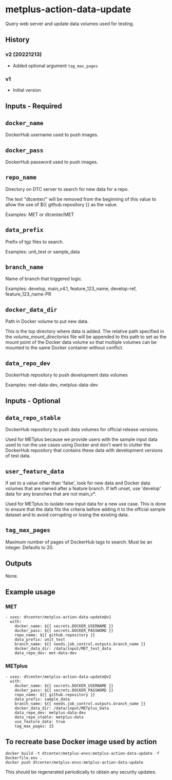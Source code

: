 # metplus-action-data-update

Query web server and update data volumes used for testing.

## History

### v2 (20221213)

* Added optional argument `tag_max_pages`

### v1

* Initial version

## Inputs - Required

## `docker_name`

DockerHub username used to push images.

## `docker_pass`

DockerHub password used to push images.

## `repo_name`

Directory on DTC server to search for new data for a repo.

The text "dtcenter/" will be removed from the beginning of this value
to allow the use of ${{ github.repository }} as the value.

Examples: MET or dtcenter/MET

## `data_prefix`

Prefix of tgz files to search.

Examples: unit_test or sample_data

## `branch_name`

Name of branch that triggered logic.

Examples: develop, main_v4.1, feature_123_name, develop-ref,
feature_123_name-PR

## `docker_data_dir`

Path in Docker volume to put new data.

This is the top directory where data is added. The relative path specified
in the *volume_mount_directories* file will be appended to this path to set
as the mount point of the Docker data volume so that multiple volumes can
be mounted to the same Docker container without conflict.

## `data_repo_dev`

DockerHub repository to push development data volumes

Examples: met-data-dev, metplus-data-dev

## Inputs - Optional

## `data_repo_stable`

DockerHub repository to push data volumes for official release versions.

Used for METplus because we provide users with the sample input
data used to run the use cases using Docker and don't want to clutter the
DockerHub repository that contains these data with development versions of
test data.

## `user_feature_data`

If set to a value other than 'false', look for new data and Docker data volumes
that are named after a feature branch. If left unset, use 'develop' data for
any branches that are not main_v*.

Used for METplus to isolate new input data for a new use case.
This is done to ensure that the data fits the criteria before adding it to
the official sample dataset and to avoid corrupting or losing the existing
data.

## `tag_max_pages`

Maximum number of pages of DockerHub tags to search.
Must be an integer.
Defaults to 20.

## Outputs

None.

## Example usage

### MET
```
- uses: dtcenter/metplus-action-data-update@v1
  with:
    docker_name: ${{ secrets.DOCKER_USERNAME }}
    docker_pass: ${{ secrets.DOCKER_PASSWORD }}
    repo_name: ${{ github.repository }}
    data_prefix: unit_test
    branch_name: ${{ needs.job_control.outputs.branch_name }}
    docker_data_dir: /data/input/MET_test_data
    data_repo_dev: met-data-dev
```

### METplus
```
- uses: dtcenter/metplus-action-data-update@v2
  with:
    docker_name: ${{ secrets.DOCKER_USERNAME }}
    docker_pass: ${{ secrets.DOCKER_PASSWORD }}
    repo_name: ${{ github.repository }}
    data_prefix: sample_data
    branch_name: ${{ needs.job_control.outputs.branch_name }}
    docker_data_dir: /data/input/METplus_Data
    data_repo_dev: metplus-data-dev
    data_repo_stable: metplus-data
    use_feature_data: true
    tag_max_pages: 15
```

## To recreate base Docker image used by action

```
docker build -t dtcenter/metplus-envs:metplus-action-data-update -f Dockerfile.env .
docker push dtcenter/metplus-envs:metplus-action-data-update
```

This should be regenerated periodically to obtain any security updates.
